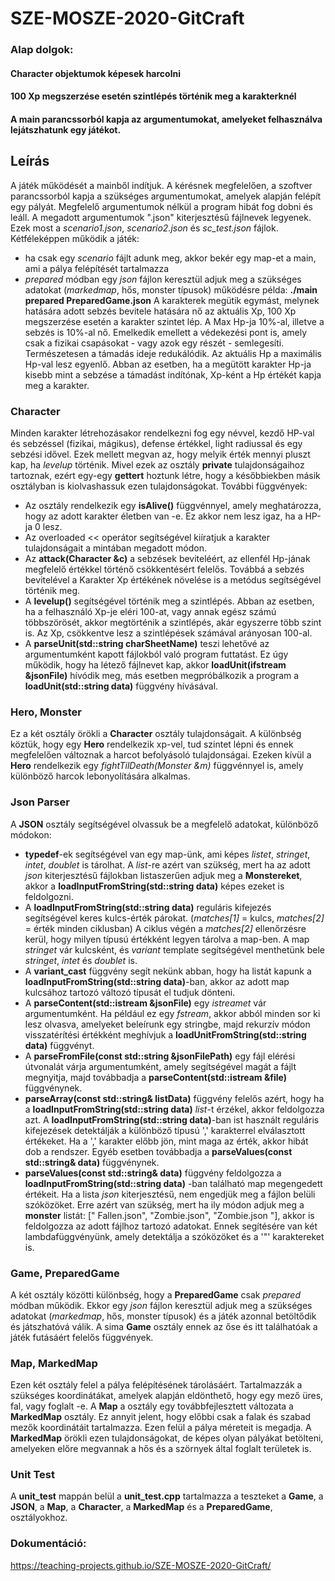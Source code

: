 SZE-MOSZE-2020-GitCraft
==========================

###  Alap dolgok:
#### Character objektumok képesek harcolni
#### 100 Xp megszerzése esetén szintlépés történik meg a karakterknél
#### A main parancssorból kapja az argumentumokat, amelyeket felhasználva lejátszhatunk egy játékot.

## Leírás
A játék működését a mainből indítjuk. A kérésnek megfelelően, a szoftver parancssorból kapja a szükséges argumentumokat, amelyek alapján felépít egy pályát. Megfelelő argumentumok nélkül a program hibát fog dobni és leáll. A megadott argumentumok ".json" kiterjesztésű fájlnevek legyenek. Ezek most a *scenario1.json*, *scenario2.json* és *sc_test.json* fájlok.
Kétféleképpen működik a játék:
* ha csak egy *scenario* fájlt adunk meg, akkor bekér egy map-et a main, ami a pálya felépítését tartalmazza
* *prepared* módban egy *json* fájlon keresztül adjuk meg a szükséges adatokat (*markedmap*, hős, monster típusok) működésre példa:
**./main prepared PreparedGame.json**
A karakterek megütik egymást, melynek hatására adott sebzés bevitele hatására nő az aktuális Xp, 100 Xp megszerzése esetén a karakter szintet lép. A Max Hp-ja 10%-al, illetve a sebzés is 10%-al nő. Emelkedik emellett a védekezési pont is, amely csak a fizikai csapásokat - vagy azok egy részét - semlegesíti. Természetesen a támadás ideje redukálódik. Az aktuális Hp a maximális Hp-val lesz egyenlő. Abban az esetben, ha a megütött karakter Hp-ja kisebb mint a sebzése a támadást indítónak, Xp-ként a Hp értékét kapja meg a karakter.

### Character
Minden karakter létrehozásakor rendelkezni fog egy névvel, kezdő HP-val és sebzéssel (fizikai, mágikus), defense értékkel, light radiussal és egy sebzési idővel. Ezek mellett megvan az, hogy melyik érték mennyi pluszt kap, ha *levelup* történik. Mivel ezek az osztály **private** tulajdonságaihoz tartoznak, ezért egy-egy **gettert** hoztunk létre, hogy a későbbiekben másik osztályban is kiolvashassuk ezen tulajdonságokat. További függvények:
* Az osztály rendelkezik egy **isAlive()** függvénnyel, amely meghatározza, hogy az adott karakter életben van -e. Ez akkor nem lesz igaz, ha a HP-ja 0 lesz.
* Az overloaded << operátor segítségével kiíratjuk a karakter tulajdonságait a mintában megadott módon.
* Az **attack(Character &c)** a sebzések beviteléért, az ellenfél Hp-jának megfelelő értékkel történő csökkentésért felelős. Továbbá a sebzés bevitelével a Karakter Xp értékének növelése is a metódus segítségével történik meg.
* A **levelup()** segítségével történik meg a szintlépés. Abban az esetben, ha a felhasználó Xp-je eléri 100-at, vagy annak egész számú többszörösét, akkor megtörténik a szintlépés, akár egyszerre több szint is. Az Xp, csökkentve lesz a szintlépések számával arányosan 100-al.
* A **parseUnit(std::string charSheetName)** teszi lehetővé az argumentumként kapott fájlokból való program futtatást. Ez úgy működik, hogy ha létező fájlnevet kap, akkor **loadUnit(ifstream &jsonFile)** hívódik meg, más esetben megpróbálkozik a program a **loadUnit(std::string data)** függvény hívásával.

### Hero, Monster
Ez a két osztály örökli a **Character** osztály tulajdonságait. A különbség köztük, hogy egy **Hero** rendelkezik xp-vel, tud szintet lépni és ennek megfelelően változnak a harcot befolyásoló tulajdonságai. Ezeken kívül a **Hero** rendelkezik egy *fightTilDeath(Monster &m)* függvénnyel is, amely különböző harcok lebonyolítására alkalmas.

### Json Parser
A **JSON** osztály segítségével olvassuk be a megfelelő adatokat, különböző módokon:
- **typedef**-ek segítségével van egy map-ünk, ami képes *listet*, *stringet*, *intet*, *doublet* is tárolhat. A *list*-re azért van szükség, mert ha az adott
*json* kiterjesztésű fájlokban listaszerűen adjuk meg a **Monstereket**, akkor a **loadInputFromString(std::string data)** képes ezeket is feldolgozni.
- A **loadInputFromString(std::string data)** reguláris kifejezés segítségével keres kulcs-érték párokat. (*matches[1]* = kulcs, *matches[2]* = érték minden ciklusban) A ciklus végén a *matches[2]* ellenőrzésre kerül, hogy milyen típusú értékként legyen tárolva a map-ben. A map *stringet* vár kulcsként, és *variant* template segítségével menthetünk bele *stringet*, *intet* és *doublet* is.
- A **variant_cast** függvény segít nekünk abban, hogy ha listát kapunk a **loadInputFromString(std::string data)**-ban, akkor az adott map kulcsához tartozó változó típusát el tudjuk dönteni.
- A **parseContent(std::istream &jsonFile)** egy *istreamet* vár argumentumként. Ha például ez egy *fstream*, akkor abból minden sor ki lesz olvasva, amelyeket beleírunk egy stringbe, majd rekurzív módon visszatérítési értékként meghívjuk a **loadUnitFromString(std::string data)** függvényt.
- A **parseFromFile(const std::string &jsonFilePath)** egy fájl elérési útvonalát várja argumentumként, amely segítségével magát a fájlt megnyitja,
majd továbbadja a **parseContent(std::istream &file)** függvénynek.
- **parseArray(const std::string& listData)** függvény felelős azért, hogy ha a **loadInputFromString(std::string data)** *list*-t érzékel, akkor feldolgozza
azt. A **loadInputFromString(std::string data)**-ban ist használt reguláris kifejezések detektálják a különböző típusú ',' karakterrel elválasztott értékeket. Ha a
',' karakter előbb jön, mint maga az érték, akkor hibát dob a rendszer. Egyéb esetben továbbadja a **parseValues(const std::string& data)** függvénynek.
- **parseValues(const std::string& data)** függvény feldolgozza a **loadInputFromString(std::string data)** -ban található map megengedett értékeit. Ha a lista *json* kiterjesztésű, nem engedjük meg a fájlon belüli szóközöket. Erre azért van szükség, mert ha ily módon adjuk meg a **monster** listát:
["     Fallen.json", "Zombie.json", "Zombie.json "],
akkor is feldolgozza az adott fájlhoz tartozó adatokat. Ennek segítésére van két lambdafüggvényünk, amely detektálja a szóközöket és a '"' karaktereket is.

### Game, PreparedGame
A két osztály közötti különbség, hogy a **PreparedGame** csak *prepared* módban működik. Ekkor egy *json* fájlon keresztül adjuk meg a szükséges adatokat (*markedmap*, hős, monster típusok) és a játék azonnal betöltődik és játszhatóvá válik. A sima **Game** osztály ennek az őse és itt találhatóak a játék futásáért felelős függvények.

### Map, MarkedMap
Ezen két osztály felel a pálya felépítésének tárolásáért. Tartalmazzák a szükséges koordinátákat, amelyek alapján eldönthető, hogy egy mező üres, fal, vagy foglalt -e. A **Map** a osztály egy továbbfejlesztett változata a **MarkedMap** osztály. Ez annyit jelent, hogy előbbi csak a falak és szabad mezők koordinátáit tartalmazza. Ezen felül a pálya méreteit is megadja. A **MarkedMap** örökli ezen tulajdonságokat, de képes olyan pályákat betölteni, amelyeken előre megvannak a hős és a szörnyek által foglalt területek is.

### Unit Test
A **unit_test** mappán belül a **unit_test.cpp** tartalmazza a teszteket a **Game**, a **JSON**, a **Map**, a **Character**, a **MarkedMap** és a **PreparedGame**, osztályokhoz.

### Dokumentáció:
https://teaching-projects.github.io/SZE-MOSZE-2020-GitCraft/